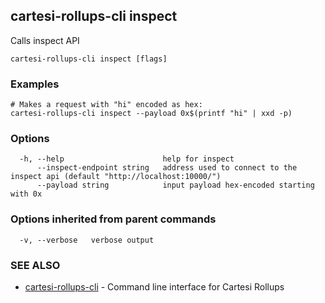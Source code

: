 ## cartesi-rollups-cli inspect

Calls inspect API

```
cartesi-rollups-cli inspect [flags]
```

### Examples

```
# Makes a request with "hi" encoded as hex:
cartesi-rollups-cli inspect --payload 0x$(printf "hi" | xxd -p)
```

### Options

```
  -h, --help                      help for inspect
      --inspect-endpoint string   address used to connect to the inspect api (default "http://localhost:10000/")
      --payload string            input payload hex-encoded starting with 0x
```

### Options inherited from parent commands

```
  -v, --verbose   verbose output
```

### SEE ALSO

* [cartesi-rollups-cli](cartesi-rollups-cli.md)	 - Command line interface for Cartesi Rollups

